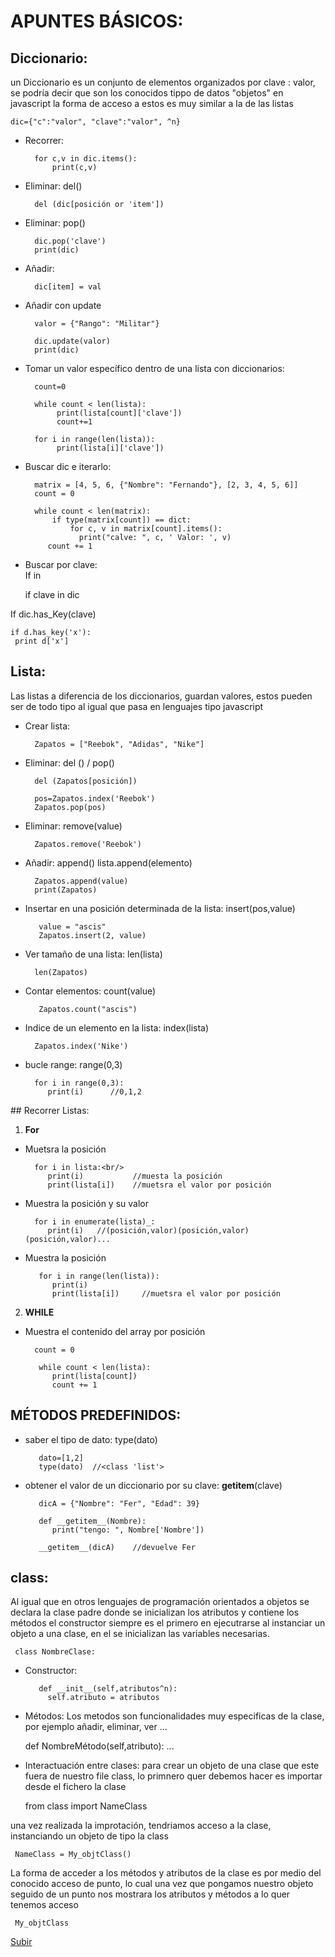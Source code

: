 <a name="top"></a>

# APUNTES BÁSICOS:

## Diccionario:
un Diccionario es un conjunto de elementos organizados por clave : valor, se podría decir que son los conocidos tippo de datos "objetos" en javascript la forma de acceso a estos es muy similar a la de las listas

    dic={"c":"valor", "clave":"valor", ^n}

- Recorrer:

        for c,v in dic.items():
            print(c,v)

- Eliminar: del()

        del (dic[posición or 'item'])

- Eliminar: pop()

        dic.pop('clave')
        print(dic)

- Añadir:

        dic[item] = val

- Añadir con update

        valor = {"Rango": "Militar"}

        dic.update(valor)
        print(dic)

- Tomar un valor específico dentro de una lista con diccionarios:

        count=0

        while count < len(lista):
             print(lista[count]['clave'])
             count+=1

        for i in range(len(lista)):
             print(lista[i]['clave'])

- Buscar dic e iterarlo:

        matrix = [4, 5, 6, {"Nombre": "Fernando"}, [2, 3, 4, 5, 6]]
        count = 0

        while count < len(matrix):
            if type(matrix[count]) == dict:
                for c, v in matrix[count].items():
                  print("calve: ", c, ' Valor: ', v)
           count += 1

- Buscar por clave:<br/>
If in
 
     if clave in dic

If dic.has_Key(clave)<br/>

    if d.has_key('x'):
     print d['x']

## Lista:
Las listas a diferencia de los diccionarios, guardan valores, estos pueden ser de todo tipo al igual que pasa en lenguajes tipo javascript
- Crear lista:

        Zapatos = ["Reebok", "Adidas", "Nike"]

- Eliminar: del () / pop()

        del (Zapatos[posición])

        pos=Zapatos.index('Reebok')
        Zapatos.pop(pos)
        
- Eliminar: remove(value)

        Zapatos.remove('Reebok')

- Añadir: append()
lista.append(elemento)
        
        Zapatos.append(value)
        print(Zapatos)

- Insertar en una posición determinada de la lista: insert(pos,value)
 
         value = "ascis"
         Zapatos.insert(2, value)

- Ver tamaño de una lista: len(lista)

        len(Zapatos)

- Contar elementos: count(value)

         Zapatos.count("ascis")

- Indice de un elemento en la lista: index(lista)

        Zapatos.index('Nike')  

- bucle range: range(0,3)

        for i in range(0,3):
           print(i)      //0,1,2
   
## Recorrer Listas:
1. **For**
- Muetsra la posición
       
        for i in lista:<br/>
           print(i)           //muesta la posición
           print(lista[i])    //muetsra el valor por posición

- Muestra la posición y su valor

        for i in enumerate(lista)_:
           print(i)   //(posición,valor)(posición,valor)(posición,valor)...

- Muestra la posición

         for i in range(len(lista)):
            print(i)
            print(lista[i])     //muetsra el valor por posición

2. **WHILE**
- Muestra el contenido del array por posición<br/>
    
        count = 0

         while count < len(lista):
            print(lista[count])
            count += 1

## MÉTODOS PREDEFINIDOS:
- saber el tipo de dato: type(dato)

         dato=[1,2]
         type(dato)  //<class 'list'>

- obtener el valor de un diccionario por su clave: __getitem__(clave)

         dicA = {"Nombre": "Fer", "Edad": 39}

         def __getitem__(Nombre):
            print("tengo: ", Nombre['Nombre'])

         __getitem__(dicA)    //devuelve Fer

## class:
Al igual que en otros lenguajes de programación orientados a objetos se declara la clase padre donde se inicializan los atributos y contiene los métodos
el constructor siempre es el primero en ejecutrarse al instanciar un objeto a una clase, en el se inicializan las variables necesarias.

     class NombreClase:

- Constructor:

         def __init__(self,atributos^n):
           self.atributo = atributos

- Métodos:
Los metodos son funcionalidades muy especificas de la clase, por ejemplo añadir, eliminar, ver ...
     
    def NombreMétodo(self,atributo):
       ...

- Interactuación entre clases:
para crear un objeto de una clase que este fuera de nuestro file class, lo primnero quer debemos hacer es importar desde el fichero la clase

     from class import NameClass

una vez realizada la improtación, tendriamos acceso a la clase, instanciando un objeto de tipo la class

     NameClass = My_objtClass()

La forma de acceder a los métodos y atributos de la clase es por medio del conocido acceso de punto, lo cual una vez que pongamos nuestro objeto seguido de un punto nos mostrara los atributos y métodos a lo quer tenemos acceso

     My_objtClass

[Subir](#top)

